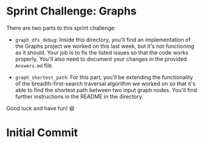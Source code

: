 # Sprint Challenge: Graphs

There are two parts to this sprint challenge:

 * `graph_dfs_debug`: Inside this directory, you'll find an implementation of the Graphs project we worked on this last week, but it's not functioning as it should. Your job is to fix the listed issues so that the code works properly. You'll also need to document your changes in the provided `Answers.md` file. 

 * `graph_shortest_path`: For this part, you'll be extending the functionality of the breadth-first-search traversal algorithm we worked on so that it's able to find the shortest path between two input graph nodes. You'll find further instructions in the README in the directory.

Good luck and have fun! :smile:

# Initial Commit